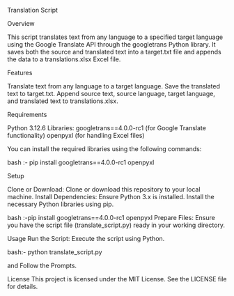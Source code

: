 Translation Script

Overview

This script translates text from any language to a specified target language using the Google Translate API through the googletrans Python library. It saves both the source and translated text into a target.txt file and appends the data to a translations.xlsx Excel file.

Features

Translate text from any language to a target language.
Save the translated text to target.txt.
Append source text, source language, target language, and translated text to translations.xlsx.

Requirements

Python 3.12.6
Libraries:
 googletrans==4.0.0-rc1 (for Google Translate functionality)
 openpyxl (for handling Excel files)

You can install the required libraries using the following commands:

bash :- pip install googletrans==4.0.0-rc1 openpyxl

Setup

Clone or Download: Clone or download this repository to your local machine.
Install Dependencies: Ensure Python 3.x is installed. Install the necessary Python libraries using pip.

bash :-pip install googletrans==4.0.0-rc1 openpyxl
Prepare Files: Ensure you have the script file (translate_script.py) ready in your working directory.

Usage
Run the Script: Execute the script using Python.

bash:- python translate_script.py

and Follow the Prompts.

License
This project is licensed under the MIT License. See the LICENSE file for details.

